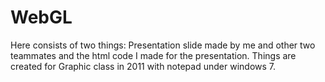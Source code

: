 # WebGL

Here consists of two things: Presentation slide made by me and other two teammates and the html code I made for the presentation. Things are created for Graphic class in 2011 with notepad under windows 7.
